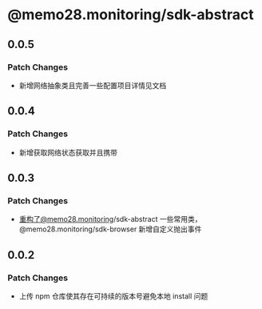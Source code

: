 # @memo28.monitoring/sdk-abstract

## 0.0.5

### Patch Changes

- 新增网络抽象类且完善一些配置项目详情见文档

## 0.0.4

### Patch Changes

- 新增获取网络状态获取并且携带

## 0.0.3

### Patch Changes

- 重构了@memo28.monitoring/sdk-abstract 一些常用类，@memo28.monitoring/sdk-browser 新增自定义抛出事件

## 0.0.2

### Patch Changes

- 上传 npm 仓库使其存在可持续的版本号避免本地 install 问题
